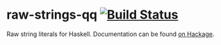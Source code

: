 # raw-strings-qq [![Build Status](https://secure.travis-ci.org/23Skidoo/raw-strings-qq.png?branch=master)](http://travis-ci.org/23Skidoo/raw-strings-qq)

Raw string literals for Haskell. Documentation can be found
[on Hackage](http://hackage.haskell.org/package/raw-strings-qq).
